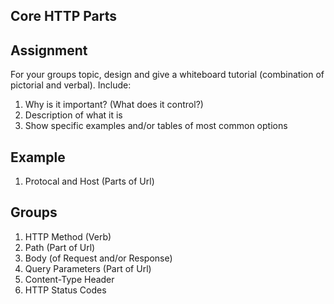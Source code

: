 ## Core HTTP Parts

## Assignment

For your groups topic, design and give a whiteboard tutorial (combination of pictorial and verbal). Include:

1. Why is it important? (What does it control?)
1. Description of what it is
1. Show specific examples and/or tables of most common options

## Example

1. Protocal and Host (Parts of Url)

## Groups

1. HTTP Method (Verb)
1. Path (Part of Url)
1. Body (of Request and/or Response)
1. Query Parameters (Part of Url)
1. Content-Type Header
1. HTTP Status Codes